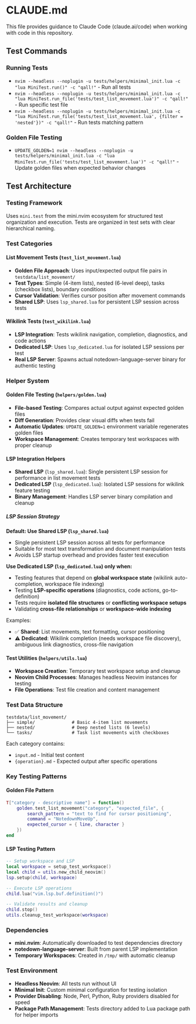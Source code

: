 # CLAUDE.md

This file provides guidance to Claude Code (claude.ai/code) when working with code in this repository.

## Test Commands

### Running Tests
- `nvim --headless --noplugin -u tests/helpers/minimal_init.lua -c "lua MiniTest.run()" -c "qall!"` - Run all tests
- `nvim --headless --noplugin -u tests/helpers/minimal_init.lua -c "lua MiniTest.run_file('tests/test_list_movement.lua')" -c "qall!"` - Run specific test file
- `nvim --headless --noplugin -u tests/helpers/minimal_init.lua -c "lua MiniTest.run_file('tests/test_list_movement.lua', {filter = 'nested'})" -c "qall!"` - Run tests matching pattern

### Golden File Testing
- `UPDATE_GOLDEN=1 nvim --headless --noplugin -u tests/helpers/minimal_init.lua -c "lua MiniTest.run_file('tests/test_list_movement.lua')" -c "qall!"` - Update golden files when expected behavior changes

## Test Architecture

### Testing Framework
Uses `mini.test` from the mini.nvim ecosystem for structured test organization and execution. Tests are organized in test sets with clear hierarchical naming.

### Test Categories

#### List Movement Tests (`test_list_movement.lua`)
- **Golden File Approach**: Uses input/expected output file pairs in `testdata/list_movement/`
- **Test Types**: Simple (4-item lists), nested (6-level deep), tasks (checkbox lists), boundary conditions
- **Cursor Validation**: Verifies cursor position after movement commands
- **Shared LSP**: Uses `lsp_shared.lua` for persistent LSP session across tests

#### Wikilink Tests (`test_wikilink.lua`)
- **LSP Integration**: Tests wikilink navigation, completion, diagnostics, and code actions
- **Dedicated LSP**: Uses `lsp_dedicated.lua` for isolated LSP sessions per test
- **Real LSP Server**: Spawns actual notedown-language-server binary for authentic testing

### Helper System

#### Golden File Testing (`helpers/golden.lua`)
- **File-based Testing**: Compares actual output against expected golden files
- **Diff Generation**: Provides clear visual diffs when tests fail
- **Automatic Updates**: `UPDATE_GOLDEN=1` environment variable regenerates golden files
- **Workspace Management**: Creates temporary test workspaces with proper cleanup

#### LSP Integration Helpers
- **Shared LSP** (`lsp_shared.lua`): Single persistent LSP session for performance in list movement tests
- **Dedicated LSP** (`lsp_dedicated.lua`): Isolated LSP sessions for wikilink feature testing
- **Binary Management**: Handles LSP server binary compilation and cleanup

##### LSP Session Strategy

**Default: Use Shared LSP (`lsp_shared.lua`)**
- Single persistent LSP session across all tests for performance
- Suitable for most text transformation and document manipulation tests
- Avoids LSP startup overhead and provides faster test execution

**Use Dedicated LSP (`lsp_dedicated.lua`) only when:**
- Testing features that depend on **global workspace state** (wikilink auto-completion, workspace file indexing)
- Testing **LSP-specific operations** (diagnostics, code actions, go-to-definition)
- Tests require **isolated file structures** or **conflicting workspace setups**
- Validating **cross-file relationships** or **workspace-wide indexing**

Examples:
- ✅ **Shared**: List movements, text formatting, cursor positioning
- ⚠️ **Dedicated**: Wikilink completion (needs workspace file discovery), ambiguous link diagnostics, cross-file navigation

#### Test Utilities (`helpers/utils.lua`)
- **Workspace Creation**: Temporary test workspace setup and cleanup
- **Neovim Child Processes**: Manages headless Neovim instances for testing
- **File Operations**: Test file creation and content management

### Test Data Structure

```
testdata/list_movement/
├── simple/              # Basic 4-item list movements
├── nested/              # Deep nested lists (6 levels)
└── tasks/               # Task list movements with checkboxes
```

Each category contains:
- `input.md` - Initial test content
- `{operation}.md` - Expected output after specific operations

### Key Testing Patterns

#### Golden File Pattern
```lua
T["category - descriptive name"] = function()
    golden.test_list_movement("category", "expected_file", {
        search_pattern = "text to find for cursor positioning",
        command = "NotedownMoveUp",
        expected_cursor = { line, character }
    })
end
```

#### LSP Testing Pattern
```lua
-- Setup workspace and LSP
local workspace = setup_test_workspace()
local child = utils.new_child_neovim()
lsp.setup(child, workspace)

-- Execute LSP operations
child.lua("vim.lsp.buf.definition()")

-- Validate results and cleanup
child.stop()
utils.cleanup_test_workspace(workspace)
```

### Dependencies
- **mini.nvim**: Automatically downloaded to test dependencies directory
- **notedown-language-server**: Built from parent LSP implementation
- **Temporary Workspaces**: Created in `/tmp/` with automatic cleanup

### Test Environment
- **Headless Neovim**: All tests run without UI
- **Minimal Init**: Custom minimal configuration for testing isolation
- **Provider Disabling**: Node, Perl, Python, Ruby providers disabled for speed
- **Package Path Management**: Tests directory added to Lua package path for helper imports